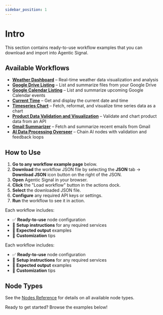 ```yaml
---
sidebar_position: 1
---
```


# Intro

This section contains ready-to-use workflow examples that you can download and import into Agentic Signal.

## Available Workflows

- [**Weather Dashboard**](/docs/workflows/data/weather-dashboard) – Real-time weather data visualization and analysis  
- [**Google Drive Listing**](/docs/workflows/data/gdrive-listing) – List and summarize files from your Google Drive  
- [**Google Calendar Listing**](/docs/workflows/data/gcalendar-listing) – List and summarize upcoming Google Calendar events  
- [**Current Time**](/docs/workflows/data/current-time) – Get and display the current date and time  
- [**Timeseries Chart**](/docs/workflows/data/timeseries-chart) – Fetch, reformat, and visualize time series data as a chart  
- [**Product Data Validation and Visualization**](/docs/workflows/data/product-data-validation-and-visualization) – Validate and chart product data from an API  
- [**Gmail Summarizer**](/docs/workflows/email/gmail-summarizer) – Fetch and summarize recent emails from Gmail  
- [**AI Data Processing Overseer**](/docs/workflows/data/ai-data-processing-overseer) – Chain AI nodes with validation and feedback loops

## How to Use

1. **Go to any workflow example page** below.
2. **Download** the workflow JSON file by selecting the **JSON** tab → **Download JSON** icon button on the right of the JSON.
3. **Open** Agentic Signal in your browser.
4. **Click** the "Load workflow" button in the actions dock.
5. **Select** the downloaded JSON file.
6. **Configure** any required API keys or settings.
7. **Run** the workflow to see it in action.

Each workflow includes:
- ✅ **Ready-to-use** node configuration
- 📝 **Setup instructions** for any required services
- 🎯 **Expected output** examples
- 🔧 **Customization** tips

Each workflow includes:
- ✅ **Ready-to-use** node configuration
- 📝 **Setup instructions** for any required services
- 🎯 **Expected output** examples
- 🔧 **Customization** tips

## Node Types

See the [Nodes Reference](/docs/nodes/overview) for details on all available node types.

Ready to get started? Browse the examples below!